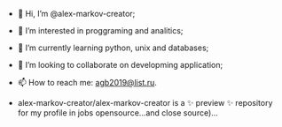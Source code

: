 - 👋 Hi, I’m @alex-markov-creator;
- 👀 I’m interested in proggraming and analitics;
- 🌱 I’m currently learning python, unix and databases;
- 💞️ I’m looking to collaborate on developming application;
- 📫 How to reach me: agb2019@list.ru.

- alex-markov-creator/alex-markov-creator is a ✨ preview ✨ repository for my profile in jobs opensource...and close source)...

